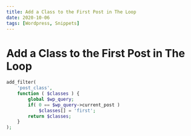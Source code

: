 ```yaml
---
title: Add a Class to the First Post in The Loop
date: 2020-10-06
tags: [Wordpress, Snippets]
---
```


# Add a Class to the First Post in The Loop

```php
add_filter(
    'post_class', 
    function ( $classes ) {
        global $wp_query;
        if( 0 == $wp_query->current_post )
            $classes[] = 'first';
        return $classes;
    }
);
```